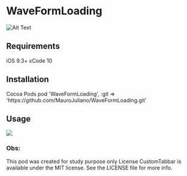 # WaveFormLoading

![Alt Text](https://media.giphy.com/media/T6qtx3jg9obew1KRsG/giphy.gif)

<h2>Requirements</h2>

iOS 9.3+
xCode 10

<h2>Installation</h2>
Cocoa Pods
pod 'WaveFormLoading', :git => 'https://github.com/MauroJuliano/WaveFormLoading.git'

<h2>Usage</h2>

 ![](https://drive.google.com/file/d/1MdTKTlLSrR4LaprDSkHiIyNmG21OSn29/view?usp=sharing)
 

<h3> Obs: </h3>
This pod was created for study purpose only
License
CustomTabbar is available under the MIT license. See the LICENSE file for more info.
